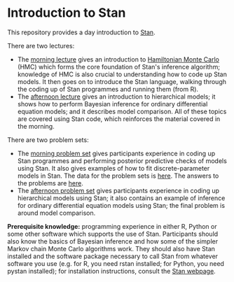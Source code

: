 # Introduction to Stan
This repository provides a day introduction to [Stan](https://mc-stan.org/).

There are two lectures:

- The [morning lecture](presentations/introduction_to_stan.pdf) gives an introduction to [Hamiltonian Monte Carlo](https://www.youtube.com/watch?v=a-wydhEuAm0) (HMC) which forms the core foundation of Stan's inference algorithm; knowledge of HMC is also crucial to understanding how to code up Stan models. It then goes on to introduce the Stan language, walking through the coding up of Stan programmes and running them (from R).
- The [afternoon lecture](presentations/introduction_to_hierarchical_models_stan.pdf) gives an introduction to hierarchical models; it shows how to perform Bayesian inference for ordinary differential equation models; and it describes model comparison. All of these topics are covered using Stan code, which reinforces the material covered in the morning.

There are two problem sets:

- The [morning problem set](problem_sets/introduction_to_stan_problem_sets.pdf) gives participants experience in coding up Stan programmes and performing posterior predictive checks of models using Stan. It also gives examples of how to fit discrete-parameter models in Stan. The data for the problem sets is [here](problem_sets/data). The answers to the problems are [here](problem_sets/introduction_to_stan_problem_sets_answers.pdf).
- The [afternoon problem set](problem_sets/introduction_to_hierarchical_models_stan_problem_set.pdf) gives participants experience in coding up hierarchical models using Stan; it also contains an example of inference for ordinary differential equation models using Stan; the final problem is around model comparison.

**Prerequisite knowledge:** programming experience in either R, Python or some other software which supports the use of Stan. Participants should also know the basics of Bayesian inference and how some of the simpler Markov chain Monte Carlo algorithms work. They should also have Stan installed and the software package necessary to call Stan from whatever software you use (e.g. for R, you need rstan installed; for Python, you need pystan installed); for installation instructions, consult the [Stan webpage](https://mc-stan.org/).

